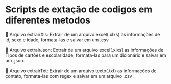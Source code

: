 
# Scripts de extação de codigos em diferentes metodos

📄 Arquivo extrairXls: Extrair de um arquivo excel(.xlxs) as informações de id, sexo e idade, formata-las e salvar em um .csv

📄 Arquivo extrairJson: Extrair de um arquivo excel(.xlxs) as informações de Tipos de cartões e escolaridade, formata-las para um dicionário e salvar em um .json.

📄 Arquivo extrairTxt: Extrair de um arquivo texto(.txt) as informações de contato, formata-las com regex e salvar em um arquivo .csv .
